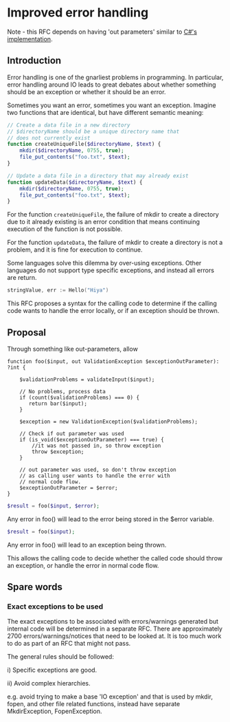 
# Improved error handling

Note - this RFC depends on having 'out parameters' similar to [C#'s implementation](https://docs.microsoft.com/en-us/dotnet/csharp/language-reference/keywords/out-parameter-modifier).


## Introduction

Error handling is one of the gnarliest problems in programming. In particular, error handling around IO leads to great debates about whether something should be an exception or whether it should be an error.

Sometimes you want an error, sometimes you want an exception. Imagine two functions that are identical, but have different semantic meaning:

```php
// Create a data file in a new directory 
// $directoryName should be a unique directory name that
// does not currently exist
function createUniqueFile($directoryName, $text) {
    mkdir($directoryName, 0755, true);
    file_put_contents("foo.txt", $text);
}

// Update a data file in a directory that may already exist
function updateData($directoryName, $text) {
    mkdir($directoryName, 0755, true);
    file_put_contents("foo.txt", $text);
}
```

For the function `createUniqueFile`, the failure of mkdir to create a directory due to it already existing is an error condition that means continuing execution of the function is not possible.

For the function `updateData`, the failure of mkdir to create a directory is not a problem, and it is fine for execution to continue.

Some languages solve this dilemma by over-using exceptions. Other languages do not support type specific exceptions, and instead all errors are return.

```go
stringValue, err := Hello("Hiya")
```

This RFC proposes a syntax for the calling code to determine if the calling code wants to handle the error locally, or if an exception should be thrown.

## Proposal

Through something like out-parameters, allow 


```
function foo($input, out ValidationException $exceptionOutParameter): ?int {

    $validationProblems = validateInput($input);
    
    // No problems, process data
    if (count($validationProblems) === 0) {
       return bar($input);
    }
    
    $exception = new ValidationException($validationProblems);
    
    // Check if out parameter was used
    if (is_void($exceptionOutParameter) === true) {
        //it was not passed in, so throw exception
        throw $exception; 
    }

    // out parameter was used, so don't throw exception
    // as calling user wants to handle the error with 
    // normal code flow.
    $exceptionOutParameter = $error;
}  
```

```php
$result = foo($input, $error);
````

Any error in foo() will lead to the error being stored in the $error variable.

```php
$result = foo($input);
```
Any error in foo() will lead to an exception being thrown.


This allows the calling code to decide whether the called code should throw an exception, or handle the error in normal code flow.


## Spare words

### Exact exceptions to be used

The exact exceptions to be associated with errors/warnings generated but internal code will be determined in a separate RFC. There are approximately 2700 errors/warnings/notices that need to be looked at. It is too much work to do as part of an RFC that might not pass.

The general rules should be followed:

i) Specific exceptions are good.

ii) Avoid complex hierarchies.

e.g. avoid trying to make a base 'IO exception' and that is used by mkdir, fopen, and other file related functions, instead have separate MkdirException, FopenException.
